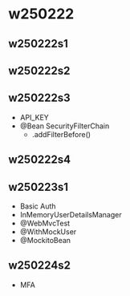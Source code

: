# w250222

## w250222s1

## w250222s2

## w250222s3

- API_KEY
- @Bean SecurityFilterChain
  - .addFilterBefore()

## w250222s4

## w250223s1

- Basic Auth
- InMemoryUserDetailsManager
- @WebMvcTest
- @WithMockUser
- @MockitoBean

## w250224s2

- MFA